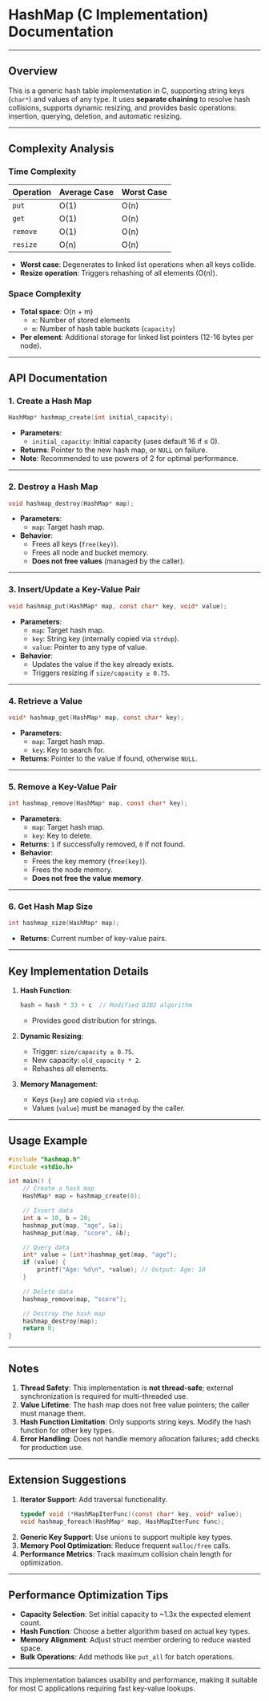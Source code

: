 # HashMap (C Implementation) Documentation  

---

## **Overview**  
This is a generic hash table implementation in C, supporting string keys (`char*`) and values of any type. It uses **separate chaining** to resolve hash collisions, supports dynamic resizing, and provides basic operations: insertion, querying, deletion, and automatic resizing.  

---

## **Complexity Analysis**  
### **Time Complexity**  
| Operation   | Average Case | Worst Case     |  
|-------------|-------------|---------------|  
| `put`       | O(1)        | O(n)          |  
| `get`       | O(1)        | O(n)          |  
| `remove`    | O(1)        | O(n)          |  
| `resize`    | O(n)        | O(n)          |  

- **Worst case**: Degenerates to linked list operations when all keys collide.  
- **Resize operation**: Triggers rehashing of all elements (O(n)).  

### **Space Complexity**  
- **Total space**: O(n + m)  
  - `n`: Number of stored elements  
  - `m`: Number of hash table buckets (`capacity`)  
- **Per element**: Additional storage for linked list pointers (12-16 bytes per node).  

---

## **API Documentation**  

### **1. Create a Hash Map**  
```c  
HashMap* hashmap_create(int initial_capacity);  
```  
- **Parameters**:  
  - `initial_capacity`: Initial capacity (uses default 16 if ≤ 0).  
- **Returns**: Pointer to the new hash map, or `NULL` on failure.  
- **Note**: Recommended to use powers of 2 for optimal performance.  

---

### **2. Destroy a Hash Map**  
```c  
void hashmap_destroy(HashMap* map);  
```  
- **Parameters**:  
  - `map`: Target hash map.  
- **Behavior**:  
  - Frees all keys (`free(key)`).  
  - Frees all node and bucket memory.  
  - **Does not free values** (managed by the caller).  

---

### **3. Insert/Update a Key-Value Pair**  
```c  
void hashmap_put(HashMap* map, const char* key, void* value);  
```  
- **Parameters**:  
  - `map`: Target hash map.  
  - `key`: String key (internally copied via `strdup`).  
  - `value`: Pointer to any type of value.  
- **Behavior**:  
  - Updates the value if the key already exists.  
  - Triggers resizing if `size/capacity ≥ 0.75`.  

---

### **4. Retrieve a Value**  
```c  
void* hashmap_get(HashMap* map, const char* key);  
```  
- **Parameters**:  
  - `map`: Target hash map.  
  - `key`: Key to search for.  
- **Returns**: Pointer to the value if found, otherwise `NULL`.  

---

### **5. Remove a Key-Value Pair**  
```c  
int hashmap_remove(HashMap* map, const char* key);  
```  
- **Parameters**:  
  - `map`: Target hash map.  
  - `key`: Key to delete.  
- **Returns**: `1` if successfully removed, `0` if not found.  
- **Behavior**:  
  - Frees the key memory (`free(key)`).  
  - Frees the node memory.  
  - **Does not free the value memory**.  

---

### **6. Get Hash Map Size**  
```c  
int hashmap_size(HashMap* map);  
```  
- **Returns**: Current number of key-value pairs.  

---

## **Key Implementation Details**  
1. **Hash Function**:  
   ```c  
   hash = hash * 33 + c  // Modified DJB2 algorithm  
   ```  
   - Provides good distribution for strings.  

2. **Dynamic Resizing**:  
   - Trigger: `size/capacity ≥ 0.75`.  
   - New capacity: `old_capacity * 2`.  
   - Rehashes all elements.  

3. **Memory Management**:  
   - Keys (`key`) are copied via `strdup`.  
   - Values (`value`) must be managed by the caller.  

---

## **Usage Example**  
```c  
#include "hashmap.h"  
#include <stdio.h>  

int main() {  
    // Create a hash map  
    HashMap* map = hashmap_create(0);  

    // Insert data  
    int a = 10, b = 20;  
    hashmap_put(map, "age", &a);  
    hashmap_put(map, "score", &b);  

    // Query data  
    int* value = (int*)hashmap_get(map, "age");  
    if (value) {  
        printf("Age: %d\n", *value); // Output: Age: 10  
    }  

    // Delete data  
    hashmap_remove(map, "score");  

    // Destroy the hash map  
    hashmap_destroy(map);  
    return 0;  
}  
```  

---

## **Notes**  
1. **Thread Safety**: This implementation is **not thread-safe**; external synchronization is required for multi-threaded use.  
2. **Value Lifetime**: The hash map does not free value pointers; the caller must manage them.  
3. **Hash Function Limitation**: Only supports string keys. Modify the hash function for other key types.  
4. **Error Handling**: Does not handle memory allocation failures; add checks for production use.  

---

## **Extension Suggestions**  
1. **Iterator Support**: Add traversal functionality.  
   ```c  
   typedef void (*HashMapIterFunc)(const char* key, void* value);  
   void hashmap_foreach(HashMap* map, HashMapIterFunc func);  
   ```  
2. **Generic Key Support**: Use unions to support multiple key types.  
3. **Memory Pool Optimization**: Reduce frequent `malloc/free` calls.  
4. **Performance Metrics**: Track maximum collision chain length for optimization.  

---

## **Performance Optimization Tips**  
- **Capacity Selection**: Set initial capacity to ~1.3x the expected element count.  
- **Hash Function**: Choose a better algorithm based on actual key types.  
- **Memory Alignment**: Adjust struct member ordering to reduce wasted space.  
- **Bulk Operations**: Add methods like `put_all` for batch operations.  

--- 

This implementation balances usability and performance, making it suitable for most C applications requiring fast key-value lookups.
